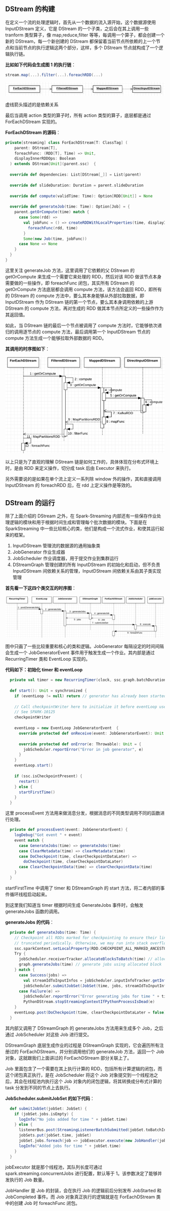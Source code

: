 ## DStream 的构建

在定义一个流的处理逻辑时，首先从一个数据的流入源开始，这个数据源使用 InputDStream 定义，它是 DStream 的一个子类，之后会在其上调用一些 tranform 类型算子，像 map,reduce,filter 等等，每调用一个算子，都会创建一个新的 DStream，每一个新创建的 DStream 都保留着当前节点所依赖的上一个节点和当前节点的执行逻辑这两个部分，这样，多个 DStream 节点就构成了一个逻辑执行链。

**比如如下代码会生成图 1 的执行链**：

```scala
stream.map(...).filter(...).foreachRDD(...)
```

![img](images/4c03750a33ff823a6adaa81ec903a372.png)

虚线箭头描述的是依赖关系

最后当调用 action 类型的算子时，所有 action 类型的算子，底层都是通过 ForEachDStream 实现的。

**ForEachDStream 的源码**：

```scala
private[streaming] class ForEachDStream[T: ClassTag] (
    parent: DStream[T],
    foreachFunc: (RDD[T], Time) => Unit,
    displayInnerRDDOps: Boolean
  ) extends DStream[Unit](parent.ssc)  {
 
  override def dependencies: List[DStream[_]] = List(parent)
 
  override def slideDuration: Duration = parent.slideDuration
 
  override def compute(validTime: Time): Option[RDD[Unit]] = None
 
  override def generateJob(time: Time): Option[Job] = {
    parent.getOrCompute(time) match {
      case Some(rdd) =>
        val jobFunc = () => createRDDWithLocalProperties(time, displayInnerRDDOps) {
          foreachFunc(rdd, time)
        }
        Some(new Job(time, jobFunc))
      case None => None
    }
  }
}
```

这里关注 generateJob 方法，这里调用了它依赖的父 DStream 的 getOrCompute 来生成一个需要它来处理的 RDD，然后对该 RDD 做该节点本身需要做的一些操作，即 foreachFunc 闭包，其实所有 DStream 的 getOrCompute 方法底层都会调用 compute 方法，该方法会返回 RDD，即所有的 DStream 的 compute 方法中，要么其本身能够从外部拉取数据，即 InputDStream 作为 DStream 链的第一个节点，要么其本身调用依赖的上游 DStream 的 compute 方法，再对生成的 RDD 做其本节点所定义的一些操作作为其返回值。

如此，当 DStream 链的最后一个节点被调用了 compute 方法时，它能够依次递归的调用逐节点的 compute 方法，最后调用第一个 InputDStream 节点的 compute 方法生成一个能够拉取外部数据的 RDD。

**其调用的时序图如下**：

![img](images/b25f65b67887b8b06dc24dda554d1cdc.png)

以上只是为了直观的理解 DStream 链是如何工作的，具体体现在分布式环境上时，是由 RDD 来定义操作，切分成 task 后由 Executor 来执行。

另外需要说的是如果在单个流上定义一系列除 window 外的操作，其和直接调用 InputDStream 的 foreachRDD 后，在 rdd 上定义操作是等效的。

## DStream 的运行

除了上面介绍的 DStream 之外，在 Spark-Streaming 内部还有一些保存作业处理逻辑的模块和用于根据时间生成和管理每个批次数据的模块。下面是在 SparkStreaming 中一些比较核心的类，他们是构成一个流式作业，和使其运行起来的框架。

1. InputDStream 管理流的数据源的通用抽象类
2. JobGenerator 作业生成器
3. JobScheduler 作业调度器，用于提交作业到集群运行
4. DStreamGraph 管理创建的所有 InputDStream 的初始化和启动，但不负责 InputDStream 间依赖关系的管理，InputDStream 间依赖关系由其子类实现管理

**首先看一下这四个类交互的时序图**：

![img](images/0ddd2e27d8698631612242c9bb66ea75.png)

图中只画了一些比较重要和核心的类和逻辑。JobGenerator 每隔设定的时间间隔会生成一个 JobGeneratorEvent 事件用于触发生成一个作业。其内部是通过 RecurringTimer 类和 EventLoop 实现的。

**代码如下：初始化 timer 和 eventLoop**

```scala
  private val timer = new RecurringTimer(clock, ssc.graph.batchDuration.milliseconds, longTime => eventLoop.post(GenerateJobs(new Time(longTime))), "JobGenerator")
 
  def start(): Unit = synchronized {
    if (eventLoop != null) return // generator has already been started
 
    // Call checkpointWriter here to initialize it before eventLoop uses it to avoid a deadlock.
    // See SPARK-10125
    checkpointWriter
 
    eventLoop = new EventLoop JobGeneratorEvent  {
      override protected def onReceive(event: JobGeneratorEvent): Unit = processEvent(event)
 
      override protected def onError(e: Throwable): Unit = {
        jobScheduler.reportError("Error in job generator", e)
      }
    }
    eventLoop.start()
 
    if (ssc.isCheckpointPresent) {
      restart()
    } else {
      startFirstTime()
    }
  }
```

这里 processEvent 方法用来做消息分发，根据消息的不同类型调用不同的函数进行处理。

```scala
  private def processEvent(event: JobGeneratorEvent) {
    logDebug("Got event " + event)
    event match {
      case GenerateJobs(time) => generateJobs(time)
      case ClearMetadata(time) => clearMetadata(time)
      case DoCheckpoint(time, clearCheckpointDataLater) =>
        doCheckpoint(time, clearCheckpointDataLater)
      case ClearCheckpointData(time) => clearCheckpointData(time)
    }
  }
```

startFirstTime 中调用了 timer 和 DStreamGraph 的 start 方法，将二者内部的事件循环线程启动起来。

到这里我们知道当 timer 根据时间生成 GenerateJobs 事件时，会触发 generateJobs 函数的调用。

**generateJobs 的代码**：

```scala
  private def generateJobs(time: Time) {
    // Checkpoint all RDDs marked for checkpointing to ensure their lineages are
    // truncated periodically. Otherwise, we may run into stack overflows (SPARK-6847).
    ssc.sparkContext.setLocalProperty(RDD.CHECKPOINT_ALL_MARKED_ANCESTORS, "true")
    Try {
      jobScheduler.receiverTracker.allocateBlocksToBatch(time) // allocate received blocks to batch
      graph.generateJobs(time) // generate jobs using allocated block
    } match {
      case Success(jobs) =>
        val streamIdToInputInfos = jobScheduler.inputInfoTracker.getInfo(time)
        jobScheduler.submitJobSet(JobSet(time, jobs, streamIdToInputInfos))
      case Failure(e) =>
        jobScheduler.reportError("Error generating jobs for time " + time, e)
        PythonDStream.stopStreamingContextIfPythonProcessIsDead(e)
    }
    eventLoop.post(DoCheckpoint(time, clearCheckpointDataLater = false))
  }
```

其内部又调用了 DStreamGraph 的 generateJobs 方法用来生成多个 Job，之后通过 JobScheduler 对这些 Job 进行提交。

DStreamGraph 底层生成作业的过程是 DStreamGraph 实现的，它会遍历所有注册过的 ForEachDStream，并分别调用他们的 generateJob 方法，返回一个 Job 对象，这就跟我们上面讲过的 ForEachDStream 部分关联上了。

Job 里面包含了一个需要在其上执行计算的 RDD，包括所有计算逻辑的闭包，而这个闭包真正执行，是在 JobScheduler 将这个 Job 对象提交到一个线程池之后，其会在线程池内执行这个 Job 对象内的闭包逻辑，将其转换成分布式计算的 task 分发到不同的节点上去执行。

**JobScheduler.submitJobSet 的如下代码**：

```scala
  def submitJobSet(jobSet: JobSet) {
    if (jobSet.jobs.isEmpty) {
      logInfo("No jobs added for time " + jobSet.time)
    } else {
      listenerBus.post(StreamingListenerBatchSubmitted(jobSet.toBatchInfo))
      jobSets.put(jobSet.time, jobSet)
      jobSet.jobs.foreach(job => jobExecutor.execute(new JobHandler(job)))
      logInfo("Added jobs for time " + jobSet.time)
    }
  }
```

jobExecutor 就是那个线程池，其队列长度可通过 spark.streaming.concurrentJobs 进行配置，默认等于 1。该参数决定了能够并发执行的 Job 数量。

JobHandler 是 Job 的封装，会在执行 Job 的逻辑前后分别发布 JobStarted 和 JobCompleted 事件。而 Job 对象真正执行的逻辑就是在 ForEachDStream 类中的创建 Job 时 foreachFunc 闭包。